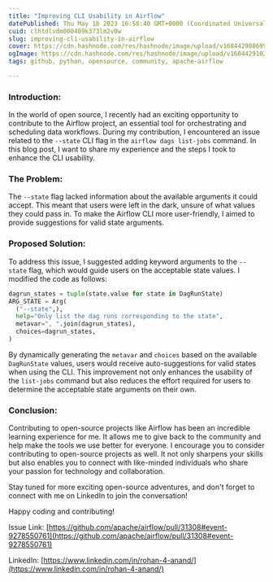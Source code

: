 ```yaml
---
title: "Improving CLI Usability in Airflow"
datePublished: Thu May 18 2023 16:58:40 GMT+0000 (Coordinated Universal Time)
cuid: clhtdlvdm000409k373lm2v0w
slug: improving-cli-usability-in-airflow
cover: https://cdn.hashnode.com/res/hashnode/image/upload/v1684429086999/06636c97-86ae-42f7-b18d-1b091edcd07b.png
ogImage: https://cdn.hashnode.com/res/hashnode/image/upload/v1684429102449/3a0c7149-b763-4397-90fc-781691c26b76.png
tags: github, python, opensource, community, apache-airflow

---
```


### Introduction:

In the world of open source, I recently had an exciting opportunity to contribute to the Airflow project, an essential tool for orchestrating and scheduling data workflows. During my contribution, I encountered an issue related to the `--state` CLI flag in the `airflow dags list-jobs` command. In this blog post, I want to share my experience and the steps I took to enhance the CLI usability.

### The Problem:

The `--state` flag lacked information about the available arguments it could accept. This meant that users were left in the dark, unsure of what values they could pass in. To make the Airflow CLI more user-friendly, I aimed to provide suggestions for valid state arguments.

### Proposed Solution:

To address this issue, I suggested adding keyword arguments to the `--state` flag, which would guide users on the acceptable state values. I modified the code as follows:

```python
dagrun_states = tuple(state.value for state in DagRunState)
ARG_STATE = Arg(
  ("--state",),
  help="Only list the dag runs corresponding to the state",
  metavar=", ".join(dagrun_states),
  choices=dagrun_states,
)
```

By dynamically generating the `metavar` and `choices` based on the available `DagRunState` values, users would receive auto-suggestions for valid states when using the CLI. This improvement not only enhances the usability of the `list-jobs` command but also reduces the effort required for users to determine the acceptable state arguments on their own.

### Conclusion:

Contributing to open-source projects like Airflow has been an incredible learning experience for me. It allows me to give back to the community and help make the tools we use better for everyone. I encourage you to consider contributing to open-source projects as well. It not only sharpens your skills but also enables you to connect with like-minded individuals who share your passion for technology and collaboration.

Stay tuned for more exciting open-source adventures, and don't forget to connect with me on LinkedIn to join the conversation!

Happy coding and contributing!

Issue Link: [https://github.com/apache/airflow/pull/31308#event-9278550761](https://github.com/apache/airflow/pull/31308#event-9278550761)

LinkedIn: [https://www.linkedin.com/in/rohan-4-anand/](https://www.linkedin.com/in/rohan-4-anand/)